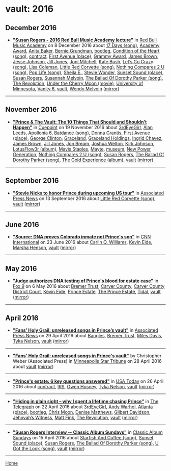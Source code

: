 # vault: 2016

## December 2016

 - [**"Susan Rogers - 2016 Red Bull Music Academy lecture"**](https://www.redbullmusicacademy.com/lectures/susan-rogers-lecture) in [Red Bull Music Academy](https://www.redbullmusicacademy.com/) on 8 December 2016 about [17 Days (song)](../../topics/song/17-days/index.md), [Academy Award](../../topics/academy-award/index.md), [Anita Baker](../../topics/anita-baker/index.md), [Bernie Grundman](../../topics/bernie-grundman/index.md), [bootleg](../../topics/bootleg/index.md), [Condition of the Heart (song)](../../topics/song/condition-of-the-heart/index.md), [contract](../../topics/contract/index.md), [First Avenue (place)](../../topics/place/first-avenue/index.md), [Grammy Award](../../topics/grammy-award/index.md), [James Brown](../../topics/james-brown/index.md), [Jesse Johnson](../../topics/jesse-johnson/index.md), [Jill Jones](../../topics/jill-jones/index.md), [Joni Mitchell](../../topics/joni-mitchell/index.md), [Kate Bush](../../topics/kate-bush/index.md), [Let’s Go Crazy (song)](../../topics/song/let-s-go-crazy/index.md), [Lisa Coleman](../../topics/lisa-coleman/index.md), [Little Red Corvette (song)](../../topics/song/little-red-corvette/index.md), [Nothing Compares 2 U (song)](../../topics/song/nothing-compares-2-u/index.md), [Pop Life (song)](../../topics/song/pop-life/index.md), [Sheila E.](../../topics/sheila-e/index.md), [Stevie Wonder](../../topics/stevie-wonder/index.md), [Sunset Sound (place)](../../topics/place/sunset-sound/index.md), [Susan Rogers](../../topics/susan-rogers/index.md), [Susannah Melvoin](../../topics/susannah-melvoin/index.md), [The Ballad Of Dorothy Parker (song)](../../topics/song/the-ballad-of-dorothy-parker/index.md), [The Revolution](../../topics/the-revolution/index.md), [Under the Cherry Moon (movie)](../../topics/movie/under-the-cherry-moon/index.md), [University of Minnesota](../../topics/university-of-minnesota/index.md), [Vanity 6](../../topics/vanity-6/index.md), [vault](../../topics/vault/index.md), [Wendy Melvoin](../../topics/wendy-melvoin/index.md) ([mirror](https://web.archive.org/web/*/https://www.redbullmusicacademy.com/lectures/susan-rogers-lecture))

----

## November 2016

 - [**"Prince & The Vault: The 10 Things That Should and Shouldn’t Happen"**](https://medium.com/cuepoint/prince-the-vault-the-10-things-that-should-and-shouldnt-happen-ad96cc58999f) in [Cuepoint](https://medium.com/cuepoint/) on 19 November 2016 about [3rdEyeGirl](../../topics/3rdeyegirl/index.md), [Alan Leeds](../../topics/alan-leeds/index.md), [Apollonia 6](../../topics/apollonia-6/index.md), [Batdance (song)](../../topics/song/batdance/index.md), [Donna Grantis](../../topics/donna-grantis/index.md), [First Avenue (place)](../../topics/place/first-avenue/index.md), [George Clinton](../../topics/george-clinton/index.md), [Graceland](../../topics/graceland/index.md), [Graceland Holdings](../../topics/graceland-holdings/index.md), [Ingrid Chavez](../../topics/ingrid-chavez/index.md), [James Brown](../../topics/james-brown/index.md), [Jill Jones](../../topics/jill-jones/index.md), [Jon Bream](../../topics/jon-bream/index.md), [Joshua Welton](../../topics/joshua-welton/index.md), [Kirk Johnson](../../topics/kirk-johnson/index.md), [LotusFlow3r (album)](../../topics/album/lotusflow3r/index.md), [Mavis Staples](../../topics/mavis-staples/index.md), [Mayte](../../topics/mayte/index.md), [museum](../../topics/museum/index.md), [New Power Generation](../../topics/new-power-generation/index.md), [Nothing Compares 2 U (song)](../../topics/song/nothing-compares-2-u/index.md), [Susan Rogers](../../topics/susan-rogers/index.md), [The Ballad Of Dorothy Parker (song)](../../topics/song/the-ballad-of-dorothy-parker/index.md), [The Gold Experience (album)](../../topics/album/the-gold-experience/index.md), [vault](../../topics/vault/index.md) ([mirror](https://web.archive.org/web/*/https://medium.com/cuepoint/prince-the-vault-the-10-things-that-should-and-shouldnt-happen-ad96cc58999f))

----

## September 2016

 - [**"Stevie Nicks to honor Prince during upcoming US tour"**](https://apnews.com/b2990df0c26e4ee2939c4771e90c3383) in [Associated Press News](https://apnews.com/) on 13 September 2016 about [Little Red Corvette (song)](../../topics/song/little-red-corvette/index.md), [vault](../../topics/vault/index.md) ([mirror](https://web.archive.org/web/*/https://apnews.com/b2990df0c26e4ee2939c4771e90c3383))

----

## June 2016

 - [**"Source: DNA proves Colorado inmate not Prince's son"**](https://edition.cnn.com/2016/06/22/entertainment/carlin-williams-not-princes-son/index.html) in [CNN International](https://edition.cnn.com/) on 23 June 2016 about [Carlin Q. Williams](../../topics/carlin-q-williams/index.md), [Kevin Eide](../../topics/kevin-eide/index.md), [Marsha Henson](../../topics/marsha-henson/index.md), [vault](../../topics/vault/index.md) ([mirror](https://web.archive.org/web/*/https://edition.cnn.com/2016/06/22/entertainment/carlin-williams-not-princes-son/index.html))

----

## May 2016

 - [**"Judge authorizes DNA testing of Prince's blood for estate case"**](http://www.fox9.com/news/judge-authorizes-dna-testing-of-princes-blood-for-estate-case) in [Fox 9](http://www.fox9.com/) on 6 May 2016 about [Bremer Trust](../../topics/bremer-trust/index.md), [Carver County](../../topics/carver-county/index.md), [Carver County District Court](../../topics/carver-county-district-court/index.md), [Kevin Eide](../../topics/kevin-eide/index.md), [Prince Estate](../../topics/prince-estate/index.md), [The Prince Estate](../../topics/the-prince-estate/index.md), [Tidal](../../topics/tidal/index.md), [vault](../../topics/vault/index.md) ([mirror](https://web.archive.org/web/*/http://www.fox9.com/news/judge-authorizes-dna-testing-of-princes-blood-for-estate-case))

----

## April 2016

 - [**"Fans’ Holy Grail: unreleased songs in Prince’s vault"**](https://apnews.com/73b9ba74daa4423bb36ac62d4655a71b) in [Associated Press News](https://apnews.com/) on 29 April 2016 about [Bangles](../../topics/bangles/index.md), [Bremer Trust](../../topics/bremer-trust/index.md), [Miles Davis](../../topics/miles-davis/index.md), [Tyka Nelson](../../topics/tyka-nelson/index.md), [vault](../../topics/vault/index.md) ([mirror](https://web.archive.org/web/*/https://apnews.com/73b9ba74daa4423bb36ac62d4655a71b))

----

 - [**"Fans' Holy Grail: unreleased songs in Prince's vault"**](http://www.startribune.com/fans-holy-grail-unreleased-songs-in-prince-s-vault/377485941/) by Christopher Weber (Associated Press) in [Minneapolis Star Tribune](http://www.startribune.com/) on 28 April 2016 about [vault](../../topics/vault/index.md) ([mirror](https://web.archive.org/web/*/http://www.startribune.com/fans-holy-grail-unreleased-songs-in-prince-s-vault/377485941/))

----

 - [**"Prince's estate: 6 key questions answered"**](https://usatoday.com/story/life/music/2016/04/25/prince-dies-estate-six-key-questions/83504318/) in [USA Today](https://usatoday.com/) on 26 April 2016 about [contract](../../topics/contract/index.md), [IRS](../../topics/irs/index.md), [Owen Husney](../../topics/owen-husney/index.md), [Tyka Nelson](../../topics/tyka-nelson/index.md), [vault](../../topics/vault/index.md) ([mirror](https://web.archive.org/web/*/https://usatoday.com/story/life/music/2016/04/25/prince-dies-estate-six-key-questions/83504318/))

----

 - [**"Hiding in plain sight – why I spent a lifetime chasing Prince"**](https://www.telegraph.co.uk/music/what-to-listen-to/hiding-in-plain-sight--why-i-spent-a-lifetime-chasing-prince/) in [The Telegraph](https://www.telegraph.co.uk/) on 22 April 2016 about [3rdEyeGirl](../../topics/3rdeyegirl/index.md), [Andy Warhol](../../topics/andy-warhol/index.md), [Atlanta (place)](../../topics/place/atlanta/index.md), [bootleg](../../topics/bootleg/index.md), [Chris Moon](../../topics/chris-moon/index.md), [Denise Matthews](../../topics/denise-matthews/index.md), [Gilbert Davidson](../../topics/gilbert-davidson/index.md), [Jehovah’s Witness](../../topics/jehovah-s-witness/index.md), [Matt Fink](../../topics/matt-fink/index.md), [The Revolution](../../topics/the-revolution/index.md), [vault](../../topics/vault/index.md) ([mirror](https://web.archive.org/web/*/https://www.telegraph.co.uk/music/what-to-listen-to/hiding-in-plain-sight--why-i-spent-a-lifetime-chasing-prince/))

----

 - [**"Susan Rogers Interview -- Classic Album Sundays"**](https://classicalbumsundays.com/susan-rogers-interview/) in [Classic Album Sundays](https://classicalbumsundays.com/) on 15 April 2016 about [Starfish And Coffee (song)](../../topics/song/starfish-and-coffee/index.md), [Sunset Sound (place)](../../topics/place/sunset-sound/index.md), [Susan Rogers](../../topics/susan-rogers/index.md), [The Ballad Of Dorothy Parker (song)](../../topics/song/the-ballad-of-dorothy-parker/index.md), [U Got the Look (song)](../../topics/song/u-got-the-look/index.md), [vault](../../topics/vault/index.md) ([mirror](https://web.archive.org/web/*/https://classicalbumsundays.com/susan-rogers-interview/))

----

[Home](../)

